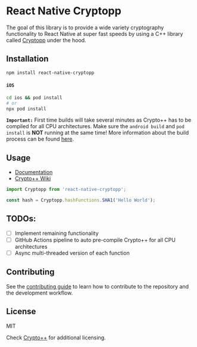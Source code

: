 # React Native Cryptopp

The goal of this library is to provide a wide variety cryptography functionality to React Native at super fast speeds by using a C++ library called [Cryptopp](https://www.cryptopp.com/) under the hood.

## Installation

```sh
npm install react-native-cryptopp
```

#### `iOS`

```sh
cd ios && pod install
# or
npx pod install
```

**`Important:`** First time builds will take several minutes as Crypto++ has to be compiled for all CPU architectures. Make sure the `android build` and `pod install` is **NOT** running at the same time! More information about the build process can be found [here]().

## Usage

- [Documentation]()
- [Crypto++ Wiki](http://www.cryptopp.com/wiki/Main_Page)

```js
import Cryptopp from 'react-native-cryptopp';

const hash = Cryptopp.hashFunctions.SHA1('Hello World');
```

## TODOs:

- [ ] Implement remaining functionality
- [ ] GitHub Actions pipeline to auto pre-compile Crypto++ for all CPU architectures
- [ ] Async multi-threaded version of each function

## Contributing

See the [contributing guide](CONTRIBUTING.md) to learn how to contribute to the repository and the development workflow.

## License

MIT

Check [Crypto++](https://github.com/weidai11/cryptopp/blob/master/License.txt) for additional licensing.
